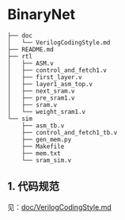 # BinaryNet

```
├── doc
│   └── VerilogCodingStyle.md
├── README.md
├── rtl
│   ├── ASM.v
│   ├── control_and_fetch1.v
│   ├── first_layer.v
│   ├── layer1_asm_top.v
│   ├── next_sram.v
│   ├── pre_sram1.v
│   ├── sram.v
│   └── weight_sram1.v
└── sim
    ├── asm_tb.v
    ├── control_and_fetch1_tb.v
    ├── gen_mem.py
    ├── Makefile
    ├── mem.txt
    └── sram_sim.v
```

## 1. 代码规范

见：[doc/VerilogCodingStyle.md](./doc/VerilogCodingStyle.md)


